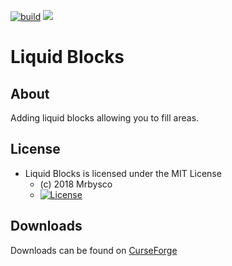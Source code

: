[![build](https://github.com/Mrbysco/LiquidBlocks/actions/workflows/build.yml/badge.svg)](https://github.com/Mrbysco/LiquidBlocks/actions/workflows/build.yml) [![](http://cf.way2muchnoise.eu/versions/301999.svg)](https://www.curseforge.com/minecraft/mc-mods/liquid-blocks)

# Liquid Blocks #

## About ##
Adding liquid blocks allowing you to fill areas.

## License ##
* Liquid Blocks is licensed under the MIT License
  - (c) 2018 Mrbysco
  - [![License](https://img.shields.io/badge/License-MIT-red.svg?style=flat)](http://opensource.org/licenses/MIT)

## Downloads ##
Downloads can be found on [CurseForge](https://www.curseforge.com/minecraft/mc-mods/https://www.curseforge.com/minecraft/mc-mods/liquid-blocks)

